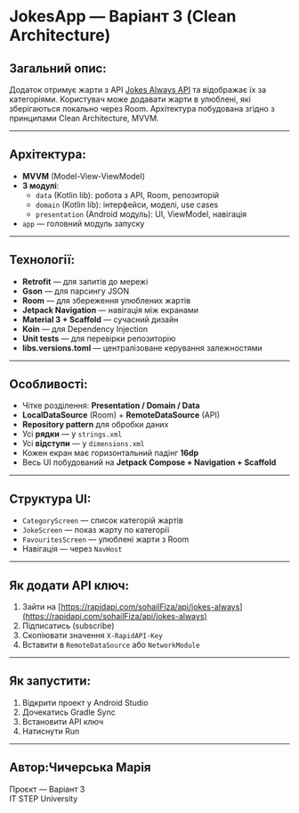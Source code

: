 # JokesApp — Варіант 3 (Clean Architecture)

## Загальний опис:
Додаток отримує жарти з API [Jokes Always API](https://rapidapi.com/sohailFiza/api/jokes-always) та відображає їх за категоріями. Користувач може додавати жарти в улюблені, які зберігаються локально через Room. Архітектура побудована згідно з принципами Clean Architecture, MVVM.

---

## Архітектура:
- **MVVM** (Model-View-ViewModel)
- **3 модулі**:
  - `data` (Kotlin lib): робота з API, Room, репозиторій
  - `domain` (Kotlin lib): інтерфейси, моделі, use cases
  - `presentation` (Android модуль): UI, ViewModel, навігація
- `app` — головний модуль запуску

---

## Технології:
- **Retrofit** — для запитів до мережі
- **Gson** — для парсингу JSON
- **Room** — для збереження улюблених жартів
- **Jetpack Navigation** — навігація між екранами
- **Material 3 + Scaffold** — сучасний дизайн
- **Koin** — для Dependency Injection
- **Unit tests** — для перевірки репозиторію
- **libs.versions.toml** — централізоване керування залежностями

---

## Особливості:
- Чітке розділення: **Presentation / Domain / Data**
- **LocalDataSource** (Room) + **RemoteDataSource** (API)
- **Repository pattern** для обробки даних
- Усі **рядки** — у `strings.xml`
- Усі **відступи** — у `dimensions.xml`
- Кожен екран має горизонтальний падінг **16dp**
- Весь UI побудований на **Jetpack Compose + Navigation + Scaffold**

---

## Структура UI:
- `CategoryScreen` — список категорій жартів
- `JokeScreen` — показ жарту по категорії
- `FavouritesScreen` — улюблені жарти з Room
- Навігація — через `NavHost`

---

## Як додати API ключ:
1. Зайти на [https://rapidapi.com/sohailFiza/api/jokes-always](https://rapidapi.com/sohailFiza/api/jokes-always)
2. Підписатись (subscribe)
3. Скопіювати значення `X-RapidAPI-Key`
4. Вставити в `RemoteDataSource` або `NetworkModule`

---

## Як запустити:
1. Відкрити проект у Android Studio
2. Дочекатись Gradle Sync
3. Встановити API ключ
4. Натиснути Run

---

## Автор:Чичерська Марія
Проєкт — Варіант 3  
IT STEP University  

